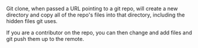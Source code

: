 Git clone, when passed a URL pointing to a git repo, will create a new directory and copy all of the repo's files into that directory, including the hidden files git uses.

If you are a contributor on the repo, you can then change and add files and git push them up to the remote.